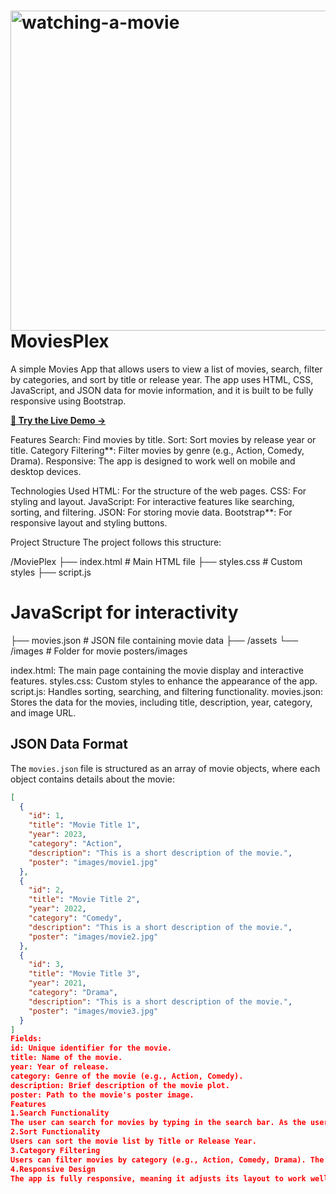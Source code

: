  
<h1> <img width="512" height="512" alt="watching-a-movie" src="https://github.com/user-attachments/assets/c0becb58-e2b0-4931-a156-b8ad362ed898" />
 MoviesPlex </h1> 
A simple Movies App that allows users to view a list of movies, search, filter by categories, and sort by title or release year. The app uses HTML, CSS, JavaScript, and JSON data for movie information, and it is built to be fully responsive using Bootstrap.

 <a href="https://moviesplex2.netlify.app/" target="_blank"><strong>🚀 Try the Live Demo →</strong></a>

Features
Search: Find movies by title. Sort: Sort movies by release year or title. Category Filtering**: Filter movies by genre (e.g., Action, Comedy, Drama). Responsive: The app is designed to work well on mobile and desktop devices.

Technologies Used
HTML: For the structure of the web pages. CSS: For styling and layout. JavaScript: For interactive features like searching, sorting, and filtering. JSON: For storing movie data. Bootstrap**: For responsive layout and styling buttons.

Project Structure
The project follows this structure:

/MoviePlex 
├── index.html # Main HTML file 
├── styles.css # Custom styles 
├── script.js 
# JavaScript for interactivity 
├── movies.json # JSON file containing movie data 
├── /assets 
└── /images # Folder for movie posters/images


index.html: The main page containing the movie display and interactive features.
styles.css: Custom styles to enhance the appearance of the app.
script.js: Handles sorting, searching, and filtering functionality.
movies.json: Stores the data for the movies, including title, description, year, category, and image URL.

## JSON Data Format

The `movies.json` file is structured as an array of movie objects, where each object contains details about the movie:

```json
[
  {
    "id": 1,
    "title": "Movie Title 1",
    "year": 2023,
    "category": "Action",
    "description": "This is a short description of the movie.",
    "poster": "images/movie1.jpg"
  },
  {
    "id": 2,
    "title": "Movie Title 2",
    "year": 2022,
    "category": "Comedy",
    "description": "This is a short description of the movie.",
    "poster": "images/movie2.jpg"
  },
  {
    "id": 3,
    "title": "Movie Title 3",
    "year": 2021,
    "category": "Drama",
    "description": "This is a short description of the movie.",
    "poster": "images/movie3.jpg"
  }
]
Fields:
id: Unique identifier for the movie.
title: Name of the movie.
year: Year of release.
category: Genre of the movie (e.g., Action, Comedy).
description: Brief description of the movie plot.
poster: Path to the movie's poster image.
Features
1.Search Functionality
The user can search for movies by typing in the search bar. As the user types, the app filters movies whose title matches the search query.
2.Sort Functionality
Users can sort the movie list by Title or Release Year.
3.Category Filtering
Users can filter movies by category (e.g., Action, Comedy, Drama). The app displays only movies that match the selected category.
4.Responsive Design
The app is fully responsive, meaning it adjusts its layout to work well on both small and large screens, including mobile phones and desktops.
